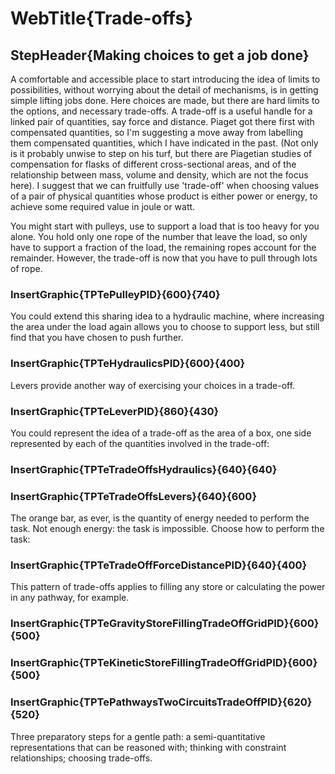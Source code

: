 # WebTitle{Trade-offs}

## StepHeader{Making choices to get a job done}

A comfortable and accessible place to start introducing the idea of limits to possibilities, without worrying about the detail of mechanisms, is in getting simple lifting jobs done. Here choices are made, but there are hard limits to the options, and necessary trade-offs. A trade-off is a useful handle for a linked pair of quantities, say force and distance. Piaget got there first with compensated quantities, so I'm suggesting a move away from labelling them compensated quantities, which I have indicated in the past. (Not only is it probably unwise to step on his turf, but there are Piagetian studies of compensation for flasks of different cross-sectional areas, and of the relationship between mass, volume and density, which are not the focus here). I suggest that we can fruitfully use 'trade-off' when choosing values of a pair of physical quantities whose product is either power or energy, to achieve some required value in joule or watt.

You might start with pulleys, use to support a load that is too heavy for you alone. You hold only one rope of the number that leave the load, so only have to support a fraction of the load, the remaining ropes account for the remainder. However, the trade-off is now that you have to pull through lots of rope.

### InsertGraphic{TPTePulleyPID}{600}{740}

You could extend this sharing idea to a hydraulic machine, where increasing the area under the load again allows you to choose to support less, but still find that you have chosen to push further.

### InsertGraphic{TPTeHydraulicsPID}{600}{400}

Levers provide another way of exercising your choices in a trade-off.

### InsertGraphic{TPTeLeverPID}{860}{430}

You could represent the idea of a trade-off as the area of a box, one side represented by each of the quantities involved in the trade-off:

### InsertGraphic{TPTeTradeOffsHydraulics}{640}{640}

### InsertGraphic{TPTeTradeOffsLevers}{640}{600}

The orange bar, as ever, is the quantity of energy needed to perform the task. Not enough energy: the task is impossible. Choose how to perform the task:

### InsertGraphic{TPTeTradeOffForceDistancePID}{640}{400}

This pattern of trade-offs applies to filling any store or calculating the power in any pathway, for example.

### InsertGraphic{TPTeGravityStoreFillingTradeOffGridPID}{600}{500}

### InsertGraphic{TPTeKineticStoreFillingTradeOffGridPID}{600}{500}

### InsertGraphic{TPTePathwaysTwoCircuitsTradeOffPID}{620}{520}

Three preparatory steps for a gentle path: a semi-quantitative representations that can be reasoned with; thinking with constraint relationships; choosing trade-offs.
